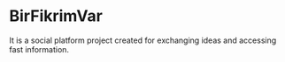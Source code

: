 # BirFikrimVar
It is a social platform project created for exchanging ideas and accessing fast information.
